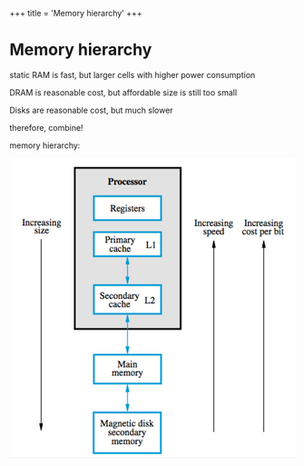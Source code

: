 +++
title = 'Memory hierarchy'
+++
# Memory hierarchy
static RAM is fast, but larger cells with higher power consumption

DRAM is reasonable cost, but affordable size is still too small

Disks are reasonable cost, but much slower

therefore, combine!

memory hierarchy:

![screenshot.png](screenshot.png)
